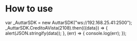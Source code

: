 <h1>How to use</h1>

var _AuttarSDK = new AuttarSDK("ws://192.168.25.41:2500");
 _AuttarSDK.CreditoAVista(2108).then(({data}) => {
            alert(JSON.stringify(data));
        }, (err) => {
            console.log(err);
        });
